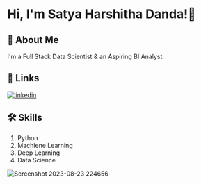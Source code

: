 
# Hi, I'm Satya Harshitha Danda!👋

## 🚀 About Me
I'm a Full Stack Data Scientist & an Aspiring BI Analyst.


## 🔗 Links
[![linkedin](https://img.shields.io/badge/linkedin-0A66C2?style=for-the-badge&logo=linkedin&logoColor=white)](https://www.linkedin.com/in/satya-harshitha-danda/)


## 🛠 Skills
1. Python
2. Machiene Learning
3. Deep Learning
4. Data Science

![Screenshot 2023-08-23 224656](https://github.com/SatyaHarshithaDanda/SatyaHarshithaDanda/assets/101806746/0543523a-77cb-446c-a04b-48664163792b)
